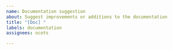 ```yaml
---
name: Documentation suggestion
about: Suggest improvements or additions to the documentation
title: "[Doc] "
labels: documentation
assignees: ocots

---
```


